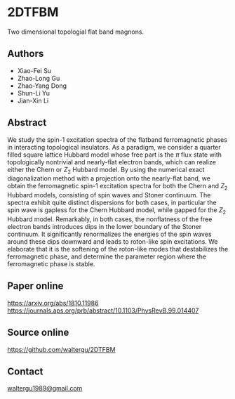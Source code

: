 # 2DTFBM
Two dimensional topologial flat band magnons.

Authors
-------
* Xiao-Fei Su
* Zhao-Long Gu
* Zhao-Yang Dong
* Shun-Li Yu
* Jian-Xin Li

Abstract
--------
We study the spin-1 excitation spectra of the flatband ferromagnetic phases in interacting topological insulators. As a paradigm, we consider a quarter filled square lattice Hubbard model whose free part is the $π$ flux state with topologically nontrivial and nearly-flat electron bands, which can realize either the Chern or $Z_2$ Hubbard model. By using the numerical exact diagonalization method with a projection onto the nearly-flat band, we obtain the ferromagnetic spin-1 excitation spectra for both the Chern and $Z_2$ Hubbard models, consisting of spin waves and Stoner continuum. The spectra exhibit quite distinct dispersions for both cases, in particular the spin wave is gapless for the Chern Hubbard model, while gapped for the $Z_2$ Hubbard model. Remarkably, in both cases, the nonflatness of the free electron bands introduces dips in the lower boundary of the Stoner continuum. It significantly renormalizes the energies of the spin waves around these dips downward and leads to roton-like spin excitations. We elaborate that it is the softening of the roton-like modes that destabilizes the ferromagnetic phase, and determine the parameter region where the ferromagnetic phase is stable.

Paper online
------------
https://arxiv.org/abs/1810.11986
https://journals.aps.org/prb/abstract/10.1103/PhysRevB.99.014407

Source online
-------------
https://github.com/waltergu/2DTFBM

Contact
-------
waltergu1989@gmail.com


